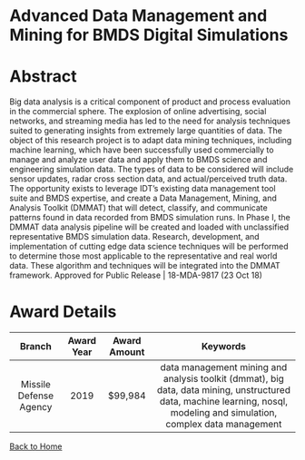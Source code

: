 
Advanced Data Management and Mining for BMDS Digital Simulations
================================================================

# Abstract


Big data analysis is a critical component of product and process evaluation in the commercial sphere. The explosion of online advertising, social networks, and streaming media has led to the need for analysis techniques suited to generating insights from extremely large quantities of data. The object of this research project is to adapt data mining techniques, including machine learning, which have been successfully used commercially to manage and analyze user data and apply them to BMDS science and engineering simulation data. The types of data to be considered will include sensor updates, radar cross section data, and actual/perceived truth data. The opportunity exists to leverage IDT’s existing data management tool suite and BMDS expertise, and create a Data Management, Mining, and Analysis Toolkit (DMMAT) that will detect, classify, and communicate patterns found in data recorded from BMDS simulation runs. In Phase I, the DMMAT data analysis pipeline will be created and loaded with unclassified representative BMDS simulation data. Research, development, and implementation of cutting edge data science techniques will be performed to determine those most applicable to the representative and real world data. These algorithm and techniques will be integrated into the DMMAT framework. Approved for Public Release | 18-MDA-9817 (23 Oct 18)  

# Award Details

|Branch|Award Year|Award Amount|Keywords|
| :---: | :---: | :---: | :---: |
|Missile Defense Agency|2019|$99,984|data management mining and analysis toolkit (dmmat), big data, data mining, unstructured data, machine learning, nosql, modeling and simulation, complex data management|
  
  


[Back to Home](https://github.com/chrischow/dod_sbir_awards#1146)